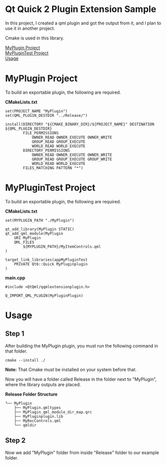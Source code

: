 
# Qt Quick 2 Plugin Extension Sample

In this project, I created a qml plugin and got the output from it, and I plan to use it in another project.

Cmake is used in this library.

[MyPlugin Project](#myplugin-project) \
[MyPluginTest Project](#myplugintest-project) \
[Usage](#Usage)

# MyPlugin Project

To build an exportable plugin, the following are required.

**CMakeLists.txt**

```
set(PROJECT_NAME "MyPlugin")
set(QML_PLUGIN_DESTDIR "../Release/")
```

```
install(DIRECTORY "${CMAKE_BINARY_DIR}/${PROJECT_NAME}" DESTINATION ${QML_PLUGIN_DESTDIR}
        FILE_PERMISSIONS
            OWNER_READ OWNER_EXECUTE OWNER_WRITE
            GROUP_READ GROUP_EXECUTE
            WORLD_READ WORLD_EXECUTE
        DIRECTORY_PERMISSIONS
            OWNER_READ OWNER_EXECUTE OWNER_WRITE
            GROUP_READ GROUP_EXECUTE GROUP_WRITE
            WORLD_READ WORLD_EXECUTE
        FILES_MATCHING PATTERN "*")
```
# MyPluginTest Project

To build an exportable plugin, the following are required.

**CMakeLists.txt**

```
set(MYPLUGIN_PATH "./MyPlugin")
```

```
qt_add_library(MyPlugin STATIC)
qt_add_qml_module(MyPlugin
    URI MyPlugin
    QML_FILES
        ${MYPLUGIN_PATH}/MyItemControls.qml
)
```

```
target_link_libraries(appMyPluginTest
    PRIVATE Qt6::Quick MyPluginplugin
)
```

**main.cpp**

```
#include <QtQml/qqmlextensionplugin.h>

Q_IMPORT_QML_PLUGIN(MyPluginPlugin)
```
# Usage

## **Step 1**

After building the MyPlugin plugin, you must run the following command in that folder.


```command
cmake --install ./
```

**Note:** That Cmake must be installed on your system before that.

Now you will have a folder called Release in the folder next to "MyPlugin", where the library outputs are placed.

**Release Folder Structure**
```
└── MyPlugin
    ├── MyPlugin.qmltypes
    ├── MyPlugin_qml_module_dir_map.qrc
    ├── MyPluginplugin.lib
    ├── MyRecControls.qml
    └── qmldir
```

## **Step 2**

Now we add "MyPlugin" folder from inside "Release" folder to our example folder.
